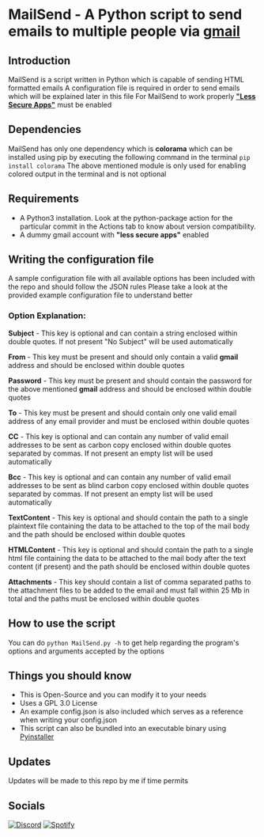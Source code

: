 # MailSend - A Python script to send emails to multiple people via [gmail](smtp.gmail.com)

## Introduction

MailSend is a script written in Python which is capable of sending HTML formatted emails
A configuration file is required in order to send emails which will be explained later in this file
For MailSend to work properly [**"Less Secure Apps"**](https://myaccount.google.com/lesssecureapps) must be enabled

## Dependencies

MailSend has only one dependency which is **colorama** which can be installed using pip by executing the following command in the terminal
`pip install colorama`
The above mentioned module is only used for enabling colored output in the terminal and is not optional

## Requirements

* A Python3 installation. Look at the python-package action for the particular commit in the Actions tab to know about version compatibility.
* A dummy gmail account with **"less secure apps"** enabled

## Writing the configuration file

A sample configuration file with all available options has been included with the repo and should follow the JSON rules
Please take a look at the provided example configuration file to understand better

### Option Explanation:

**Subject** - This key is optional and can contain a string enclosed within double quotes. If not present "No Subject" will be used automatically

**From** - This key must be present and should only contain a valid **gmail** address and should be enclosed within double quotes

**Password** - This key must be present and should contain the password for the above mentioned **gmail** address and should be enclosed within double quotes

**To** - This key must be present and should contain only one valid email address of any email provider and must be enclosed within double quotes

**CC** - This key is optional and can contain any number of valid email addresses to be sent as carbon copy enclosed within double quotes separated by commas. If not present an empty list will be used automatically

**Bcc** - This key is optional and can contain any number of valid email addresses to be sent as blind carbon copy enclosed within double quotes separated by commas. If not present an empty list will be used automatically

**TextContent** - This key is optional and should contain the path to a single plaintext file containing the data to be attached to the top of the mail body and the path should be enclosed within double quotes

**HTMLContent** - This key is optional and should contain the path to a single html file containing the data to be attached to the mail body after the text content (if present) and the path should be enclosed within double quotes

**Attachments** - This key should contain a list of comma separated paths to the attachment files to be added to the email and must fall within 25 Mb in total and the paths must be enclosed within double quotes

## How to use the script

You can do `python MailSend.py -h` to get help regarding the program's options and arguments accepted by the options

## Things you should know

* This is Open-Source and you can modify it to your needs
* Uses a GPL 3.0 License
* An example config.json is also included which serves as a reference when writing your config.json
* This script can also be bundled into an executable binary using [Pyinstaller](https://pypi.org/project/pyinstaller/)

## Updates

Updates will be made to this repo by me if time permits

## Socials

[![Discord](https://img.shields.io/badge/Discord-Visit-ff5500?labelColor=72269e&style=for-the-badge&logo=Discord&logoColor=#ffe600&logoWidth=20&link=https://discordapp.com/users/799197702281494601)](https://discordapp.com/users/799197702281494601)
[![Spotify](https://img.shields.io/badge/Spotify-Listen-ff5500?labelColor=72269e&style=for-the-badge&logo=Spotify&logoWidth=20&link=https://open.spotify.com/playlist/4ngYgsMMKtMenzkyTczRHP)](https://open.spotify.com/playlist/4ngYgsMMKtMenzkyTczRHP)
